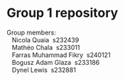 # Group 1 repository
Group members: <br>
&nbsp;&nbsp;&nbsp;Nicola Quaia&nbsp;&nbsp;s232439  <br> 
&nbsp;&nbsp;&nbsp;Mathéo Chala&nbsp;&nbsp;s233011  <br>
&nbsp;&nbsp;&nbsp;Farras Muhammad Fikry&nbsp;&nbsp;s240121  <br>
&nbsp;&nbsp;&nbsp;Bogusz Adam Glaza&nbsp;&nbsp;s233186<br>
&nbsp;&nbsp;&nbsp;Dynel Lewis&nbsp;&nbsp;s232881<br>
